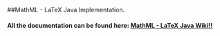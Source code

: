 ##MathML - LaTeX Java Implementation.

#### All the documentation can be found here: [MathML - LaTeX Java Wiki!!](https://github.com/EonConsulting/MathMarkupEditorComponent-Java/wiki)
